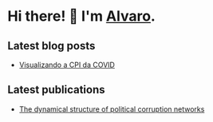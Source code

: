 # Hi there! :wave: I'm [Alvaro](https://alvarofrancomartins.com). 

## Latest blog posts
<!-- BLOGPOST:START -->
- [Visualizando a CPI da COVID](https://alvarofrancomartins.com/post/cpi_covid/)
<!-- BLOGPOST:END -->

## Latest publications
<!-- PUBLICATION:START -->
- [The dynamical structure of political corruption networks](https://alvarofrancomartins.com/publication/brazilian-corruption-network/)
<!-- PUBLICATION:END -->
